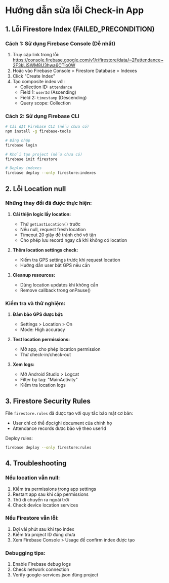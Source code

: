 # Hướng dẫn sửa lỗi Check-in App

## 1. Lỗi Firestore Index (FAILED_PRECONDITION)

### Cách 1: Sử dụng Firebase Console (Dễ nhất)
1. Truy cập link trong lỗi: https://console.firebase.google.com/v1/r/firestore/data/~2Fattendance~2F3kLiSWM8U3hwa6CTlo0W
2. Hoặc vào Firebase Console > Firestore Database > Indexes
3. Click "Create Index" 
4. Tạo composite index với:
   - Collection ID: `attendance`
   - Field 1: `userId` (Ascending)
   - Field 2: `timestamp` (Descending)
   - Query scope: Collection

### Cách 2: Sử dụng Firebase CLI
```bash
# Cài đặt Firebase CLI (nếu chưa có)
npm install -g firebase-tools

# Đăng nhập
firebase login

# Khởi tạo project (nếu chưa có)
firebase init firestore

# Deploy indexes
firebase deploy --only firestore:indexes
```

## 2. Lỗi Location null

### Những thay đổi đã được thực hiện:

1. **Cải thiện logic lấy location:**
   - Thử `getLastLocation()` trước
   - Nếu null, request fresh location
   - Timeout 20 giây để tránh chờ vô tận
   - Cho phép lưu record ngay cả khi không có location

2. **Thêm location settings check:**
   - Kiểm tra GPS settings trước khi request location
   - Hướng dẫn user bật GPS nếu cần

3. **Cleanup resources:**
   - Dừng location updates khi không cần
   - Remove callback trong onPause()

### Kiểm tra và thử nghiệm:

1. **Đảm bảo GPS được bật:**
   - Settings > Location > On
   - Mode: High accuracy

2. **Test location permissions:**
   - Mở app, cho phép location permission
   - Thử check-in/check-out

3. **Xem logs:**
   - Mở Android Studio > Logcat
   - Filter by tag: "MainActivity"
   - Kiểm tra location logs

## 3. Firestore Security Rules

File `firestore.rules` đã được tạo với quy tắc bảo mật cơ bản:
- User chỉ có thể đọc/ghi document của chính họ
- Attendance records được bảo vệ theo userId

Deploy rules:
```bash
firebase deploy --only firestore:rules
```

## 4. Troubleshooting

### Nếu location vẫn null:
1. Kiểm tra permissions trong app settings
2. Restart app sau khi cấp permissions
3. Thử di chuyển ra ngoài trời
4. Check device location services

### Nếu Firestore vẫn lỗi:
1. Đợi vài phút sau khi tạo index
2. Kiểm tra project ID đúng chưa
3. Xem Firebase Console > Usage để confirm index được tạo

### Debugging tips:
1. Enable Firebase debug logs
2. Check network connection
3. Verify google-services.json đúng project
